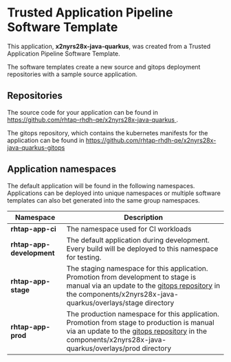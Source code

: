 # Trusted Application Pipeline Software Template

This application, **x2nyrs28x-java-quarkus**, was created from a Trusted Application Pipeline Software Template.

The software templates create a new source and gitops deployment repositories with a sample source application. 

## Repositories

The source code for your application can be found in [https://github.com/rhtap-rhdh-qe/x2nyrs28x-java-quarkus ](https://github.com/rhtap-rhdh-qe/x2nyrs28x-java-quarkus ).
 
The gitops repository, which contains the kubernetes manifests for the application can be found in 
[https://github.com/rhtap-rhdh-qe/x2nyrs28x-java-quarkus-gitops ](https://github.com/rhtap-rhdh-qe/x2nyrs28x-java-quarkus-gitops ) 

## Application namespaces 

The default application will be found in the following namespaces. Applications can be deployed into unique namespaces or multiple software templates can also bet generated into the same group namespaces.  

|  Namespace   |  Description   |  
| -------- | -------- |
| **rhtap-app-ci** | The namespace used for CI workloads |
| **rhtap-app-development** | The default application during development. Every build will be deployed to this namespace for testing. |
| **rhtap-app-stage** | The staging namespace for this application. Promotion from development to stage is manual via an update to the [gitops repository](https://github.com/rhtap-rhdh-qe/x2nyrs28x-java-quarkus-gitops ) in the components/x2nyrs28x-java-quarkus/overlays/stage directory |
| **rhtap-app-prod** | The production namespace for this application. Promotion from stage to production is manual via an update to the [gitops repository](https://github.com/rhtap-rhdh-qe/x2nyrs28x-java-quarkus-gitops ) in the components/x2nyrs28x-java-quarkus/overlays/prod directory |